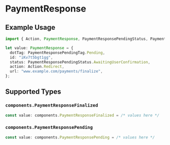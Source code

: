 # PaymentResponse

## Example Usage

```typescript
import { Action, PaymentResponse, PaymentResponsePendingStatus, PaymentResponsePendingTag } from "@boltpay/bolt-typescript-sdk/models/components";

let value: PaymentResponse = {
  dotTag: PaymentResponsePendingTag.Pending,
  id: "iKv7t5bgt1gg",
  status: PaymentResponsePendingStatus.AwaitingUserConfirmation,
  action: Action.Redirect,
  url: "www.example.com/payments/finalize",
};
```

## Supported Types

### `components.PaymentResponseFinalized`

```typescript
const value: components.PaymentResponseFinalized = /* values here */
```

### `components.PaymentResponsePending`

```typescript
const value: components.PaymentResponsePending = /* values here */
```

